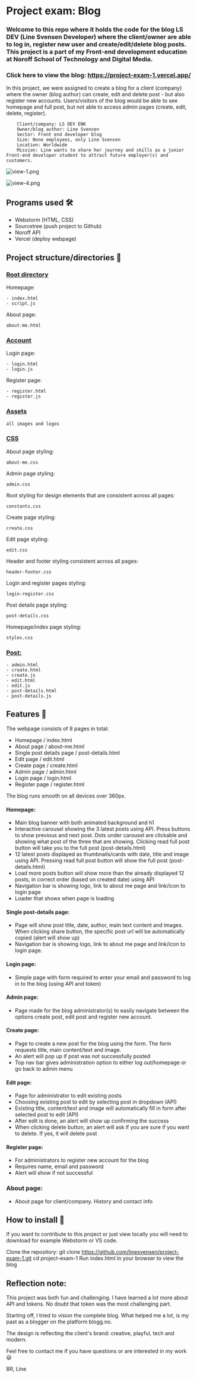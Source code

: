 # Project exam: Blog

### Welcome to this repo where it holds the code for the blog LS DEV (Line Svensen Developer) where the client/owner are able to log in, register new user and create/edit/delete blog posts. This project is a part of my Front-end development education at Noroff School of Technology and Digital Media. 

### Click here to view the blog: https://project-exam-1.vercel.app/

In this project, we were assigned to create a blog for a client (company) where the owner (blog author) can create, edit and delete post - but also register new accounts. Users/visitors of the blog would be able to see homepage and full post, but not able to access admin pages (create, edit, delete, register). 

        Client/company: LS DEV ENK
        Owner/blog author: Line Svensen
        Sector: Front end developer blog
        Size: None employees, only Line Svensen
        Location: Worldwide
        Mission: Line wants to share her journey and skills as a junior Front-end developer student to attract future employer(s) and customers.

![view-1.png](assets%2Fview-1.png)

![view-4.png](assets%2Fview-4.png)

## Programs used 🛠️
- Webstorm (HTML, CSS)
- Sourcetree (push project to Github)
- Noroff API
- Vercel (deploy webpage)

## Project structure/directories 📂
### <ins>Root directory</ins>

Homepage:

    - index.html
    - script.js

About page:

    about-me.html

### <ins>Account</ins>

Login page:

    - login.html
    - login.js
    
Register page:

    - register.html
    - register.js

### <ins>Assets</ins>
    all images and logos

### <ins>CSS</ins>
About page styling:

    about-me.css
    
Admin page styling:

    admin.css
    
Root styling for design elements that are consistent across all pages:
    
    constants.css
    
Create page styling:

    create.css
    
Edit page styling:

    edit.css
    
Header and footer styling consistent across all pages:

    header-footer.css
    
Login and register pages styling:

    login-register.css
    
Post details page styling:

    post-details.css
    
Homepage/index page styling:

    styles.css

### <ins>Post:</ins> 
    - admin.html
    - create.html
    - create.js
    - edit.html
    - edit.js
    - post-details.html
    - post-details.js

## Features 🌟

The webpage consists of 8 pages in total:

- Homepage / index.html
- About page / about-me.html
- Single post details page / post-details.html
- Edit page / edit.html
- Create page / create.html
- Admin page / admin.html
- Login page / login.html
- Register page / register.html

The blog runs smooth on all devices over 360px. 

#### Homepage:
- Main blog banner with both animated background and h1
- Interactive carousel showing the 3 latest posts using API. Press buttons to show previous and next post. Dots under carousel are clickable and showing what post of the three that are showing. Clicking read full post button will take you to the full post (post-details.html)
- 12 latest posts displayed as thumbnails/cards with date, title and image using API. Pressing read full post button will show the full post (post-details.html)
- Load more posts button will show more than the already displayed 12 posts, in correct order (based on created date) using API
- Navigation bar is showing logo, link to about me page and link/icon to login page
- Loader that shows when page is loading

#### Single post-details page:
- Page will show post title, date, author, main text content and images. When clicking share button, the specific post url will be automatically copied (alert will show up)
- Navigation bar is showing logo, link to about me page and link/icon to login page.

#### Login page:
- Simple page with form required to enter your email and password to log in to the blog (using API and token)

#### Admin page:
- Page made for the blog administrator(s) to easily navigate between the options create post, edit post and register new account.

#### Create page: 
- Page to create a new post for the blog using the form. The form requests title, main content/text and image.
- An alert will pop up if post was not successfully posted 
- Top nav bar gives administration option to either log out/homepage or go back to admin menu

#### Edit page:
- Page for administrator to edit existing posts
- Choosing existing post to edit by selecting post in dropdown (API)
- Existing title, content/text and image will automatically fill in form after selected post to edit (API)
- After edit is done, an alert will show up confirming the success
- When clicking delete button, an alert will ask if you are sure if you want to delete. If yes, it will delete post

#### Register page:
- For administrators to register new account for the blog
- Requires name, email and password
- Alert will show if not successful 

### About page:
- About page for client/company. History and contact info

## How to install 🔧

If you want to contribute to this project or just view locally you will need to download for example Webstorm or VS code.

Clone the repository:
git clone https://github.com/linesvensen/project-exam-1.git
cd project-exam-1
Run index.html in your browser to view the blog

## Reflection note:

This project was both fun and challenging. I have learned a lot more about API and tokens. No doubt that token was the most challenging part. 

Starting off, I tried to vision the complete blog. What helped me a lot, is my past as a blogger on the platform blogg.no.

The design is reflecting the client's brand: creative, playful, tech and modern.   

Feel free to contact me if you have questions or are interested in my work 😃

BR, Line
